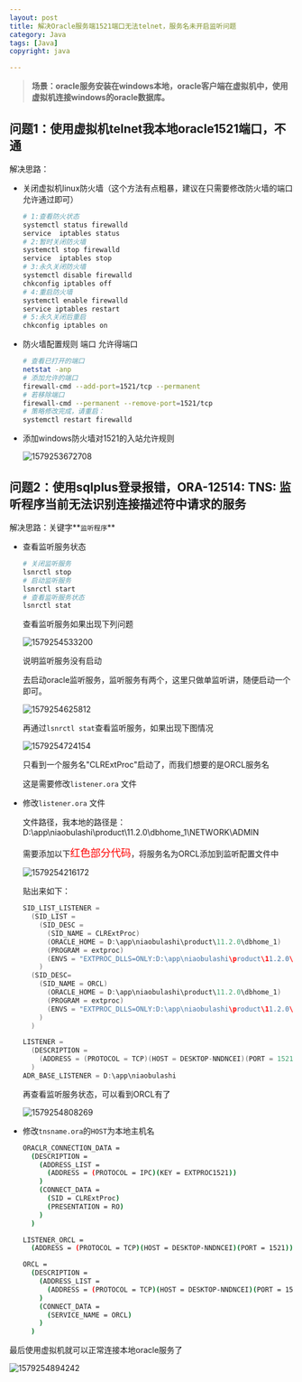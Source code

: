 ```yaml
---
layout: post
title: 解决Oracle服务端1521端口无法telnet，服务名未开启监听问题
category: Java
tags: [Java]
copyright: java

---
```


> **场景：oracle服务安装在windows本地，oracle客户端在虚拟机中，使用虚拟机连接windows的oracle数据库。**

## 问题1：使用虚拟机telnet我本地oracle1521端口，不通

解决思路：

- 关闭虚拟机linux防火墙（这个方法有点粗暴，建议在只需要修改防火墙的端口允许通过即可）

  ``` bash
  # 1:查看防火状态
  systemctl status firewalld
  service  iptables status
  # 2:暂时关闭防火墙
  systemctl stop firewalld
  service  iptables stop
  # 3:永久关闭防火墙
  systemctl disable firewalld
  chkconfig iptables off
  # 4:重启防火墙
  systemctl enable firewalld
  service iptables restart  
  # 5:永久关闭后重启
  chkconfig iptables on
  ```

- 防火墙配置规则 端口 允许得端口

  ```bash
  # 查看已打开的端口
  netstat -anp
  # 添加允许的端口
  firewall-cmd --add-port=1521/tcp --permanent
  # 若移除端口
  firewall-cmd --permanent --remove-port=1521/tcp
  # 策略修改完成，请重启： 
  systemctl restart firewalld
  ```

- 添加windows防火墙对1521的入站允许规则

  ![1579253672708](https://images.niaobulashi.com/typecho/uploads/2020/01/2275375255.png)

  

## 问题2：使用sqlplus登录报错，ORA-12514: TNS: 监听程序当前无法识别连接描述符中请求的服务

解决思路：关键字**`监听程序`**

- 查看监听服务状态

  ```bash
  # 关闭监听服务
  lsnrctl stop
  # 启动监听服务
  lsnrctl start
  # 查看监听服务状态
  lsnrctl stat
  ```

  查看监听服务如果出现下列问题

  ![1579254533200](https://images.niaobulashi.com/typecho/uploads/2020/01/1004579222.png)

  说明监听服务没有启动

  去启动oracle监听服务，监听服务有两个，这里只做单监听讲，随便启动一个即可。

  ![1579254625812](https://images.niaobulashi.com/typecho/uploads/2020/01/3169635404.png)

  再通过`lsnrctl stat`查看监听服务，如果出现下图情况

  ![1579254724154](https://images.niaobulashi.com/typecho/uploads/2020/01/1436926014.png)

  只看到一个服务名"CLRExtProc"启动了，而我们想要的是ORCL服务名

  这是需要修改`listener.ora` 文件

- 修改`listener.ora` 文件

  文件路径，我本地的路径是：D:\app\niaobulashi\product\11.2.0\dbhome_1\NETWORK\ADMIN

  需要添加以下<font color=red size=4>红色部分代码</font>，将服务名为ORCL添加到监听配置文件中

  ![1579254216172](https://images.niaobulashi.com/typecho/uploads/2020/01/108328150.png)

  贴出来如下：

  ``` java
  SID_LIST_LISTENER =
    (SID_LIST =
      (SID_DESC =
        (SID_NAME = CLRExtProc)
        (ORACLE_HOME = D:\app\niaobulashi\product\11.2.0\dbhome_1)
        (PROGRAM = extproc)
        (ENVS = "EXTPROC_DLLS=ONLY:D:\app\niaobulashi\product\11.2.0\dbhome_1\bin\oraclr11.dll")
      )
  	(SID_DESC=
  	  (SID_NAME = ORCL)
        (ORACLE_HOME = D:\app\niaobulashi\product\11.2.0\dbhome_1)
        (PROGRAM = extproc)
        (ENVS = "EXTPROC_DLLS=ONLY:D:\app\niaobulashi\product\11.2.0\dbhome_1\bin\oraclr11.dll")
      )
    )
  
  LISTENER =
    (DESCRIPTION =
      (ADDRESS = (PROTOCOL = TCP)(HOST = DESKTOP-NNDNCEI)(PORT = 1521))
    )
  ADR_BASE_LISTENER = D:\app\niaobulashi
  ```

  再查看监听服务状态，可以看到ORCL有了

  ![1579254808269](https://images.niaobulashi.com/typecho/uploads/2020/01/1361715811.png)

- 修改`tnsname.ora`的`HOST`为本地主机名

  ``` bash
  ORACLR_CONNECTION_DATA =
    (DESCRIPTION =
      (ADDRESS_LIST =
        (ADDRESS = (PROTOCOL = IPC)(KEY = EXTPROC1521))
      )
      (CONNECT_DATA =
        (SID = CLRExtProc)
        (PRESENTATION = RO)
      )
    )
  
  LISTENER_ORCL =
    (ADDRESS = (PROTOCOL = TCP)(HOST = DESKTOP-NNDNCEI)(PORT = 1521))
  
  ORCL =
    (DESCRIPTION =
      (ADDRESS_LIST =
        (ADDRESS = (PROTOCOL = TCP)(HOST = DESKTOP-NNDNCEI)(PORT = 1521))
      )
      (CONNECT_DATA =
        (SERVICE_NAME = ORCL)
      )
    )
  ```

最后使用虚拟机就可以正常连接本地oracle服务了

![1579254894242](https://images.niaobulashi.com/typecho/uploads/2020/01/1794099600.png)